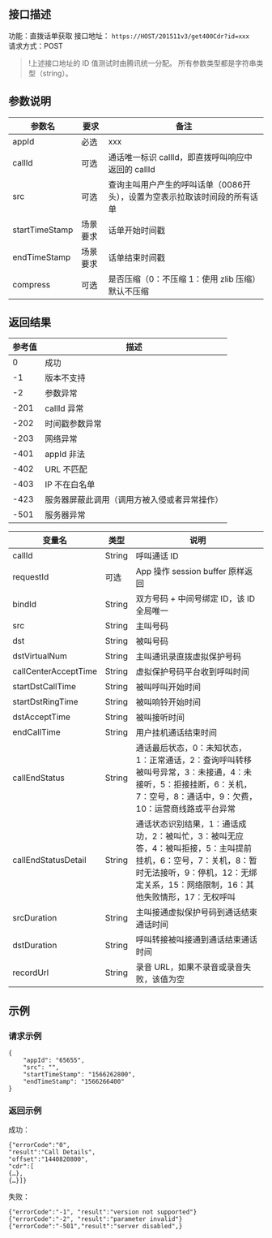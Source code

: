 ## 接口描述

功能：直拨话单获取
接口地址： `https://HOST/201511v3/get400Cdr?id=xxx`  
请求方式：POST

>!上述接口地址的 ID 值测试时由腾讯统一分配。
所有参数类型都是字符串类型（string）。

## 参数说明
| 参数名 | 要求 | 备注 |
|---------|---------|------------|
| appId | 必选 | xxx |
| callId | 可选 | 通话唯一标识 callId，即直拨呼叫响应中返回的 callId |
| src | 可选 | 查询主叫用户产生的呼叫话单（0086开头），设置为空表示拉取该时间段的所有话单 |
| startTimeStamp | 场景要求 | 话单开始时间戳 |
| endTimeStamp | 场景要求 | 话单结束时间戳 |
| compress | 可选 | 是否压缩（0：不压缩  1：使用 zlib 压缩）默认不压缩 |

## 返回结果
| 参考值 | 描述 |
|---------|---------|
| 0 | 成功 |
| -1 | 版本不支持 |
| -2 | 参数异常 |
| -201 | callId 异常 |
| -202 | 时间戳参数异常 |
| -203 | 网络异常 |
| -401 | appId 非法 |
| -402 | URL 不匹配 |
| -403 | IP 不在白名单 |
| -423 | 服务器屏蔽此调用（调用方被入侵或者异常操作） |
| -501 | 服务器异常 |


| 变量名 | 类型 | 说明 |
|---------|---------|------------|
| callId | String | 呼叫通话 ID |
| requestId | 可选 | App 操作 session buffer 原样返回 |
| bindId | String | 双方号码 + 中间号绑定 ID，该 ID 全局唯一 |
| src | String | 主叫号码 |
| dst | String | 被叫号码 |
| dstVirtualNum | String | 主叫通讯录直拨虚拟保护号码 |
| callCenterAcceptTime | String | 虚拟保护号码平台收到呼叫时间 |
| startDstCallTime | String | 被叫呼叫开始时间 |
| startDstRingTime | String | 被叫响铃开始时间 |
| dstAcceptTime | String | 被叫接听时间 |
| endCallTime | String | 用户挂机通话结束时间 |
| callEndStatus | String | 通话最后状态，0：未知状态，1：正常通话，2：查询呼叫转移被叫号异常，3：未接通，4：未接听，5：拒接挂断，6：关机，7：空号，8：通话中，9：欠费，10：运营商线路或平台异常 |
| callEndStatusDetail | String | 通话状态识别结果，1：通话成功，2：被叫忙，3：被叫无应答，4：被叫拒接，5：主叫提前挂机，6：空号，7：关机，8：暂时无法接听，9：停机，12：无绑定关系，15：网络限制，16：其他失败情形，17：无权呼叫 |
| srcDuration | String | 主叫接通虚拟保护号码到通话结束通话时间 |
| dstDuration | String | 呼叫转接被叫接通到通话结束通话时间 |
| recordUrl | String | 录音 URL，如果不录音或录音失败，该值为空 |

## 示例
### 请求示例

```
{
    "appId": "65655", 
    "src": "", 
    "startTimeStamp": "1566262800", 
    "endTimeStamp": "1566266400"
}
```

### 返回示例
成功：
```
{"errorCode":"0",
"result":"Call Details",
"offset":"1440820800",
"cdr":[
{…},
{…}]}
```


失败：
```
{"errorCode":"-1", "result":"version not supported"}
{"errorCode":"-2", "result":"parameter invalid"}
{"errorCode":"-501","result":"server disabled",}
```
